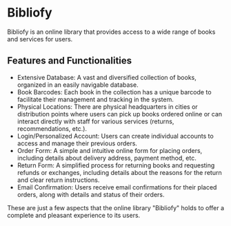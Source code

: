 # Bibliofy

Bibliofy is an online library that provides access to a wide range of books and services for users. 

## Features and Functionalities

- Extensive Database: A vast and diversified collection of books, organized in an easily navigable database.
- Book Barcodes: Each book in the collection has a unique barcode to facilitate their management and tracking in the system.
- Physical Locations: There are physical headquarters in cities or distribution points where users can pick up books ordered online or can interact directly with staff for various services (returns, recommendations, etc.).
- Login/Personalized Account: Users can create individual accounts to access and manage their previous orders.
- Order Form: A simple and intuitive online form for placing orders, including details about delivery address, payment method, etc.
- Return Form: A simplified process for returning books and requesting refunds or exchanges, including details about the reasons for the return and clear return instructions.
- Email Confirmation: Users receive email confirmations for their placed orders, along with details and status of their orders.

These are just a few aspects that the online library "Bibliofy" holds to offer a complete and pleasant experience to its users.

